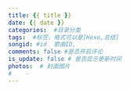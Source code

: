 ```yaml
---
title: {{ title }}
date: {{ date }}
categories:  #目录分类
tags:  #标签，格式可以是[Hexo,总结]
songid: #id  歌曲ID,
comments: false #是否开启评论
is_update: false # 是否显示更新时间
photos:  # 封面图片
#    - 
---
```

<!-- 
{% note info %}  {% endnote %} 
default primary success info warning danger
 标签别名
{% cq %} blah blah blah {% endcq %}
-->
